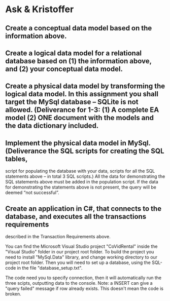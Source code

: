 # Ask & Kristoffer

## Create a conceptual data model based on the information above.

	
  
## Create a logical data model for a relational database based on (1) the information above, and (2) your conceptual data model. 



## Create a physical data model by transforming the logical data model. In this assignment you shall target the MySql database – SQLite is not allowed. (Deliverance for 1-3: (1) A complete EA model (2) ONE document with the models and the data dictionary included.  



## Implement the physical data model in MySql. (Deliverance the SQL scripts for creating the SQL tables, 
script for populating the database with your data, scripts for all the SQL statements above – in total 3 
SQL scripts.) 
All the data for demonstrating the SQL statements above must be added in the population script. If the 
data for demonstrating the statements above is not present, the query will be deemed “not successful”.  



## Create an application in C#, that connects to the database, and executes all the transactions requirements 
described in the Transaction Requirements above.  

You can find the Microsoft Visual Studio project "CoVidRental" inside the "Visual Studio" folder in our project root folder. 
To build the project you need to install "MySql.Data" library, and change working directory to our project root folder. Then you will need to set up a database, using the SQL-code in the file "database_setup.txt". 

The code need you to specify connection, then it will automatically run the three scipts, outputting data to the console. Note: a INSERT can give a "query failed" message if row already exists. This doesn't mean the code is broken.
